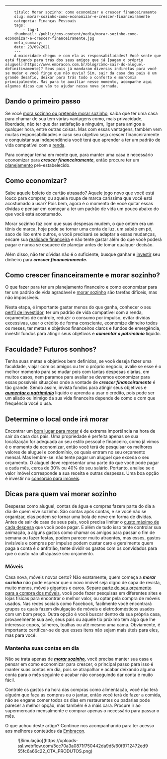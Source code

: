 ---
        titulo: Morar sozinho: como economizar e crescer financeiramente
        slug: morar-sozinho-como-economizar-e-crescer-financeiramente
        categoria: Finanças Pessoais
        tags:
            - tag-1
        thumbnail: /public/cms-content/media/morar-sozinho-como-economizar-e-crescer-financeiramente.jpg
        meta_summary: 
        date: 23/09/2021
        ---
        A maioridade chegou e com ela as responsabilidades? Você sente que está ficando para trás dos seus amigos que já [pagam o próprio aluguel](https://www.embracon.com.br/blog/como-sair-do-aluguel-definitivamente)? Seus pais já mandaram diversas indiretas para você se mudar e você finge que não ouviu? Sim, sair da casa dos pais é um grande desafio, deixar para trás todo o conforto e mordomia principalmente. Mas para te auxiliar nesse momento, acompanhe aqui algumas dicas que vão te ajudar nessa nova jornada.

Dando o primeiro passo 
-----------------------

Se você [mora sozinho ou pretende morar sozinho](https://www.embracon.com.br/blog/o-que-comprar-na-hora-de-morar-sozinho), saiba que ter uma casa para chamar de sua tem várias vantagens como, mais privacidade, liberdade, não ter que dar satisfação a ninguém, ligar para amigos a qualquer hora, entre outras coisas. Mas com essas vantagens, também vem muitas responsabilidades e caso seu objetivo seja crescer financeiramente e conquistar sua independência você terá que aprender a ter um padrão de vida compatível com a [renda](https://www.embracon.com.br/blog/7-dicas-de-como-conseguir-uma-renda-extra).

Para começar tenha em mente que, para manter uma casa é necessário economizar para ***crescer financeiramente***, então procure ter um [planejamento](https://www.embracon.com.br/blog/faca-um-planejamento-financeiro-anual) pré-estabelecido.

Como economizar? 
-----------------

Sabe aquele boleto do cartão atrasado? Aquele jogo novo que você está louco para comprar, ou aquela roupa de marca caríssima que você está acostumado a usar? Pois bem, agora é o momento de você quitar essas dívidas e pensar em começar a ter um padrão de vida um pouco abaixo do que você está acostumado.

Morar sozinho faz com que suas despesas mudem, o que ontem era um tênis de marca, hoje pode se tornar uma conta de luz, um sabão em pó, saco de lixo entre outros, e você precisará se adaptar a essas mudanças, encare sua [realidade financeira](https://www.embracon.com.br/blog/reserva-financeira-como-preparar-a-sua) e não tente gastar além do que você poderá pagar e nunca se esquece de planejar antes de tomar qualquer decisão.

Além disso, não ter dívidas não é o suficiente, busque ganhar e [investir](https://www.embracon.com.br/blog/conheca-4-opcoes-para-quem-quer-comecar-a-investir) seu dinheiro para ***crescer financeiramente.***

Como crescer financeiramente e morar sozinho? 
----------------------------------------------

O que fazer para ter um planejamento financeiro e como economizar para ter um padrão de vida agradável e [morar sozinho](https://www.embracon.com.br/blog/como-conquistar-a-independencia-financeira-morando-sozinho) são tarefas difíceis, mas não impossíveis.

Nesta etapa, é importante gastar menos do que ganha, conhecer o seu [perfil de investidor](https://www.embracon.com.br/blog/perfil-de-investidor-conheca-os-tipos-e-saiba-qual-e-o-seu), ter um padrão de vida compatível com a renda, orçamentos de controle, reduzir o consumo por impulso, evitar dívidas excessivas, usar o crédito de forma consciente, economize dinheiro todos os meses, ter metas e objetivos financeiros claros e fundos de emergência, investir fundos para atingir seus objetivos e ***aumentar o patrimônio*** líquido.

Faculdade? Futuros sonhos? 
---------------------------

Tenha suas metas e objetivos bem definidos, se você deseja fazer uma faculdade, viajar com os amigos ou ter o próprio negócio, avalie se esse é o melhor momento para se mudar pois com tantas despesas diárias, em muitos casos, nem paramos para avaliar se devemos economizar para essas possíveis situações onde a vontade de ***crescer financeiramente*** é tão grande. Sendo assim, invista fundos para atingir seus objetivos e [***aumentar o patrimônio***](https://www.embracon.com.br/blog/e-possivel-aumentar-o-patrimonio-saiba-aqui) líquido e aprenda a usar o crédito, pois pode ser um aliado ou inimigo da sua vida financeira depende de como e com que frequência você o usa.

Determine o local onde irá morar 
---------------------------------

Encontrar um [bom lugar para morar](https://www.embracon.com.br/blog/melhores-cidades-para-viver-com-valores-de-metro-quadrado) é de extrema importância na hora de sair da casa dos pais. Uma propriedade é perfeita apenas se sua localização for adequada ao seu estilo pessoal e financeiro, como já vimos é o momento de economizar, então você terá de pesquisar os melhores valores de aluguel e condomínio, os quais entram no seu orçamento mensal. Mas lembre-se: não tente pagar um aluguel que exceda o seu orçamento. O aluguel deve representar uma parte do que você pode pagar a cada mês, cerca de 30% ou 40% do seu salário. Portanto, analise se o valor imóvel corresponde a sua receita e outras despesas. Uma boa opção é investir no [consórcio para imóveis](https://www.embracon.com.br/blog/como-funciona-um-consorcio-de-imoveis-no-brasil).

Dicas para quem vai morar sozinho 
----------------------------------

Despesas como aluguel, contas de água e compras fazem parte do dia a dia de quem vive sozinho. São contas após contas, e se você não se organizar, elas podem se tornar uma bola de neve em forma de dívidas. Antes de sair de casa de seus pais, você precisa limitar o [custo máximo de cada despesa](https://www.embracon.com.br/blog/como-calcular-o-seu-custo-de-vida) que você pode pagar. E além de tudo isso tente controlar sua animação, a alguns gastos como chamar os amigos para passar o fim de semana ou fazer festas, podem parecer muito atraentes, mas esses, gastos invisíveis e compras por impulso podem custar caro e geralmente quem paga a conta é o anfitrião, tente dividir os gastos com os convidados para que o custo não ultrapasse seu orçamento.

### Móveis 

Casa nova, móveis novos certo? Não exatamente, quem começa a ***morar sozinho*** não pode esperar que o novo imóvel seja digno de capa de revista, muito menos, móveis gigantes e caros. Separe [parte do seu orçamento para a compra dos móveis](https://www.embracon.com.br/blog/5-dicas-de-como-otimizar-espaco-em-ambientes-pequenos), você pode fazer pesquisas em diferentes sites e lojas físicas para encontrar o melhor valor, ou optar pela compra de móveis usados. Nas redes sociais como Facebook, facilmente você encontrará grupos os quais fazem divulgação de móveis e eletrodomésticos usados com um bom preço. Outra opção é você buscar dentro da sua própria casa, provavelmente sua avó, seus pais ou aquele tio próximo tem algo que lhe interessa: copos, talheres, toalhas ou até mesmo uma cama. Obviamente, é importante certificar-se de que esses itens não sejam mais úteis para eles, mas para você.

### Mantenha suas contas em dia 

Não se trata apenas de [***morar sozinho***](https://www.embracon.com.br/blog/guia-para-quem-vai-morar-sozinho-organizacao-financeira)***,*** você precisa manter sua casa e pensar em como economizar para crescer, o principal passo para isso é manter suas contas em dia, pois se atrapalhar e acabar deixando alguma conta para o mês seguinte e acabar não conseguindo dar conta é muito fácil.

Controle os gastos na hora das compras como alimentação, você não terá alguém que faça as compras ou o jantar, então você terá de fazer a comida, não se engane comer todos os dias em restaurantes ou padarias pode parecer a melhor opção, mas também é a mais cara. Procure ir ao supermercado mensalmente e comprar apenas o necessário para passar o mês.

O que achou deste artigo? Continue nos acompanhando para ter acesso aos melhores conteúdos da [Embracon](https://www.embracon.com.br/).

<figure class="w-richtext-figure-type-image w-richtext-align-center"><div>![Simulação](https://uploads-ssl.webflow.com/5cc70a3a0871f750442da9d5/60f9712472ed955fc6a66c22_CTA_PRODUTOS.png)</div></figure>
        